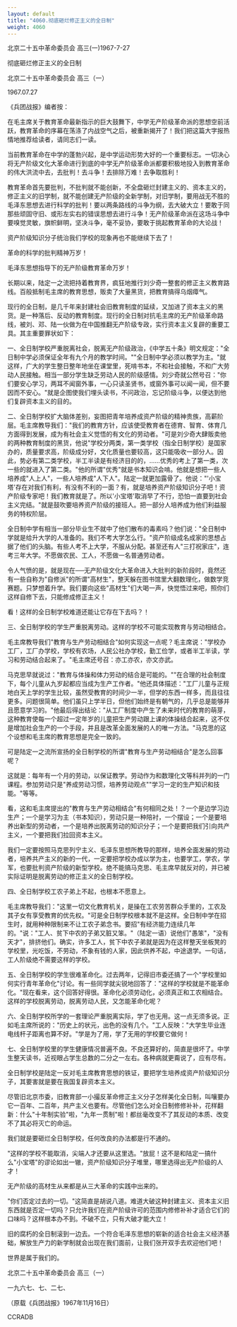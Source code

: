 ```yaml
---
layout: default
title: "4060.彻底砸烂修正主义的全日制"
weight: 4060
---
```


北京二十五中革命委员会  高三(一)1967-7-27

彻底砸烂修正主义的全日制

北京二十五中革命委员会  高三（一）

1967.07.27

《兵团战报》编者按：

在毛主席关于教育革命最新指示的巨大鼓舞下，中学无产阶级革命派的思想空前活跃，教育革命的序幕在荡涤了内战空气之后，被重新揭开了！我们把这篇大字报热情地推荐给读者，请同志们一读。

当前教育革命在中学的蓬勃兴起，是中学运动形势大好的一个重要标志。一切决心将无产阶级文化大革命进行到底的中学无产阶级革命派都要积极地投入到教育革命的伟大洪流中去，去批判！去斗争！去排除万难！去争取胜利！

教育革命首先要批判，不批判就不能创新，不全盘砸烂封建主义的、资本主义的，修正主义的旧学制，就不能创建无产阶级的全新学制，对旧学制，要用战无不胜的毛泽东思想去进行科学的批判！要以两条路线的斗争为纲，去大破大立！要敢于同那些顽固守旧、或形左实右的错误思想去进行斗争！无产阶级革命派在这场斗争中要嗅觉灵敏，旗帜鲜明，坚决斗争，毫不妥协，要敢于挑起教育革命的大论战！

资产阶级知识分子统治我们学校的现象再也不能继续下去了！

革命的科学的批判精神万岁！

毛泽东思想指导下的无产阶级教育革命万岁！

长期以来，陆定一之流把持着教育界，疯狂地推行刘少奇一整套的修正主义教育路线。百般抵制毛主席的教育思想，贩卖了大量黑货，把教育搞得乌烟瘴气。

现行的全日制，是几千年来封建社会旧教育制度的延续，又加进了资本主义的黑货。是一种落后、反动的教育制度。现行的全日制对抗毛主席的无产阶级革命路线，被刘、邓、陆一伙做为在中国推翻无产阶级专政，实行资本主义复辟的重要工具。其主重要罪状如下：

一、全日制学校严重脱离社会，脱离无产阶级政治，《中学五十条》明文规定："全日制中学必须保证全年有九个月的教学时间。""全日制中学必须以教学为主。"就这样，广大的学生整日整年地坐在课堂里，死啃书本，不和社会接触，不和广大劳动人民接触。相当一部分学生缺乏劳动人民的阶级感情。刘少奇就公然号召："你们要安心学习，两耳不闻窗外事，一心只读圣贤书，或窗外事可以闻一闻，但不要因而不安心。"就是企图使我们埋头读书，不问政治，忘记阶级斗争，以便达到他们复辟资本主义的目的。

二、全日制学校扩大脑体差别，妄图把青年培养成资产阶级的精神贵族，高薪阶层。毛主席教导我们："我们的教育方针，应该使受教育者在德育、智育、体育几方面得到发展，成为有社会主义觉悟的有文化的劳动者。"可是刘少奇大肆贩卖他的两种教育制度的黑货，他说"学校分两类，第一类学校（指全日制学校）是国家办的，质量要求高，阶级成分好，文化质量也要较高，这只能吸收一部分人。因此，势必有第二类学校，半工半读是有经济目的的，……优秀的考上了第一类，次一些的就进入了第二类。"他的所谓"优秀"就是书本知识会啃。他就是想把一些人培养成"人上人"，一些人培养成"人下人"。陆定一就更加露骨了。他说："\'小宝塔\'存在对我们有利，有没有不利的一面？有，就是培养资产阶级知识分子吧！资产阶级专家吧！我们教育就是了。所以\'小宝塔\'取消早了不行，恐怕一直要到社会主义完结。"就是鼓吹要培养资产阶级的接班人。把一部分人培养成为他们利益服务的特权阶层。

全日制中学有相当一部分毕业生不就中了他们散布的毒素吗？他们说："全日制中学就是给升大学的人准备的。我们不考大学怎么行。"资产阶级成名成家的思想占据了他们的头脑。有些人考不上大学，不服从分配。甚至还有人"三打祝家庄"，连考三年大学。不愿做农民、工人，不愿做一名普通劳动者。

令人气愤的是，就是现在──无产阶级文化大革命进入大批判的新阶段时，竟然还有一些自称为"自修派"的所谓"高材生"，整天躲在图书馆里大翻数理化，做数学竞赛题。只梦想着升学。我们要向这些"高材生"们大喝一声，快觉悟过来吧，照你们这样自修下去，只能修成修正主义！

看！这样的全日制学校难道还能让它存在下去吗？！

三、全日制学校的学生严重脱离劳动。这样的学校不可能实现教育与劳动相结合。

毛主席教导我们"教育与生产劳动相结合"如何实现这一点呢？毛主席说："学校办工厂，工厂办学校，学校有农场，人民公社办学校，勤工俭学，或者半工半读，学习和劳动结合起来了。"毛主席还号召：亦工亦农，亦文亦武。

马克思早就说过："教育与体操和体力劳动的结合是可能的。""在合理的社会制度下，每个儿童从九岁起都应当成为生产工作者。"他还具体描述："工厂儿童与正规地白天上学的学生比较，虽然受教育的时间少一半，但学的东西一样多，而且往往更多。问题很简单。他们虽只上学半日，但他们始终是有朝气的，几乎总是能够并且愿意学习的。"他最后得出结论："从工厂制度中产生了未来时代的教育的萌芽，这种教育使每一个超过一定年岁的儿童把生产劳动跟上课的体操结合起来，这不仅是增加社会生产的一个手段，并且是改革全面发展的人的唯一方法。"马克思的这个设想和毛主席的教育思想是完全一致的。

可是陆定一之流所宣扬的全日制学校的所谓"教育与生产劳动相结合"是怎么回事呢？

这就是：每年有一个月的劳动，以保证教学。劳动作为和数理化文等科并列的一门课程。参加劳动只是"养成劳动习惯，培养劳动观点""学习一定的生产知识和技能。"等等。

看，这和毛主席提出的"教育与生产劳动相结合"有何相同之处！？一个是边学习边生产；一个是学习为主（书本知识），劳动只是一种陪衬，一个摆设；一个是要培养出新型的劳动者，一个是培养出脱离劳动的知识分子；一个是要把我们引向共产主义，一个要把我们拉回资本主义。

我们一定要按照马克思列宁主义、毛泽东思想所教导的那样，培养全面发展的劳动者，培养共产主义的新的一代，一定要把学校办成以学为主，也要学工，学农，学军，也要批判资产阶级的新型学校。绝不能搞马克思、毛主席早就反对的，并已被实际证明是脱离劳动的修正主义的全日制学校。

四、全日制学校工农子弟上不起，也根本不愿意上。

毛主席教导我们："这里一切文化教育机关，是操在工农劳苦群众手里的，工农及其子女有享受教育的优先权。"可是全日制学校根本就不是这样。全日制中学在招生时，就用种种限制来不让工农子弟念书。要招"有经济能力连续几年的。"说："工人、贫下中农的子弟又脏又笨。"（陆定一语）说他们"愚笨"，"没有天才"，排挤他们。确实，许多工人，贫下中农子弟就是因为在这样整天坐板凳的学校里，光吃饭，不劳动，不象有钱的人家，因此供养不起，中途退学。一句话，工人阶级绝不需要这样的学校。

五、全日制学校的学生很难革命化。过去两年，记得旧市委还搞了一个"学校里如何实行青年革命化"讨论。有一些同学就尖锐地回答了："这样的学校就是不能革命化。"现在看来，这个回答好得很。革命化必须劳动化，必须真正和工农相结合。这样的学校脱离劳动，脱离劳动人民，又怎能革命化呢？

六、全日制学校所学的一套理论严重脱离实际，学了也无用。这一点无须多说。正如毛主席所说的："历史上的状元，出色的没有几个。"工人反映："大学生毕业连电线杆子距离也算不好。"学是为了用，学了无用的学校要它做何！

七、全日制学校里的学生健康情况普遍不良。不良还算好的，简直是很坏了。中学生整天读书，近视眼占学生总数的二分之一左右。各种病就更甭说了，应有尽有。

全日制学校是陆定一反对毛主席教育思想的铁证，要把学生培养成资产阶级知识分子，其要害就是要在我国复辟资本主义。

尽管旧北京市委，旧教育部一小撮反革命修正主义分子怎样美化全日制，叫嚷要办它一百年、二百年，共产主义也要有。尽管他们怎么对全日制修修补补，花样翻新：什么"十年制实验"啦，"九年一贯制"啦！都丝毫改变不了其反动的本质、改变不了其必将灭亡的命运。

我们就是要砸烂全日制学校，任何改良的办法都是行不通的。

"这样的学校不能取消，尖端人才还要从这里选。"放屁！这不是和陆定一搞什么"小宝塔"的谬论如出一辙，资产阶级知识分子堆里，哪里选得出无产阶级的人才！

无产阶级的高材生从来都是从三大革命的实践中出来的。

"你们否定过去的一切。"这简直是胡说八道。难道大破这种封建主义、资本主义旧东西就是否定一切吗？只允许我们在资产阶级许可的范围内修修补补才适合它们的口味吗？这样根本办不到。不破不立，只有大破才能大立！

旧的腐朽的全日制滚到一边去。一个符合毛泽东思想的崭新的适合社会主义经济基础，解放生产力的新学制就会出现在我们面前，让我们张开双手去欢迎他们吧！

世界是属于我们的。

北京二十五中革命委员会  高三（一）

一九六七、七、二七、

（原载《兵团战报》1967年11月16日）

CCRADB

